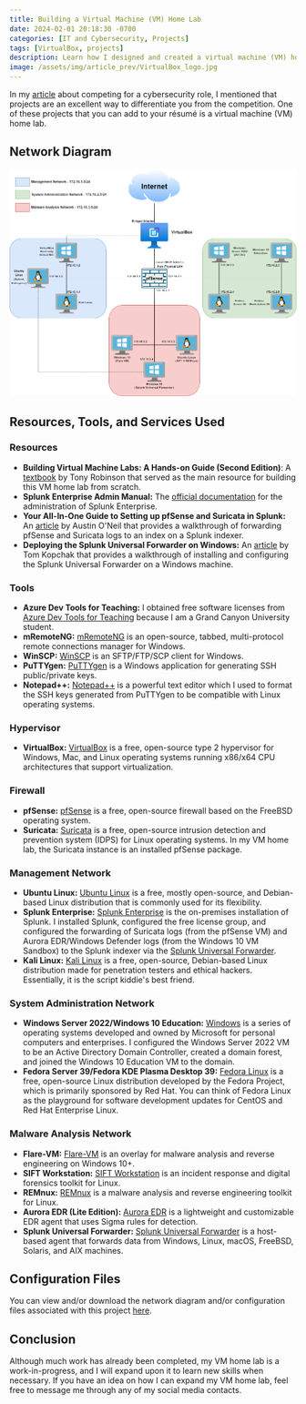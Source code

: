 ```yaml
---
title: Building a Virtual Machine (VM) Home Lab
date: 2024-02-01 20:18:30 -0700
categories: [IT and Cybersecurity, Projects]
tags: [VirtualBox, projects]
description: Learn how I designed and created a virtual machine (VM) home lab in VirtualBox using free resources, tools, and services.
image: /assets/img/article_prev/VirtualBox_logo.jpg
---
```


In my [article](https://christiancarnate.com/posts/Competing-for-a-Cybersecurity-Role/) about competing for a cybersecurity role, I mentioned that projects are an excellent way to differentiate you from the competition. One of these projects that you can add to your résumé is a virtual machine (VM) home lab.

## Network Diagram

![Network diagram.](/assets/img/article_img/VM_HomeLab/VM_HomeLab_NetworkDiagram.png)

## Resources, Tools, and Services Used

### Resources

- **Building Virtual Machine Labs: A Hands-on Guide (Second Edition)**: A [textbook](https://leanpub.com/avatar2) by Tony Robinson that served as the main resource for building this VM home lab from scratch.
- **Splunk Enterprise Admin Manual:** The [official documentation](https://docs.splunk.com/Documentation/Splunk/9.2.2/Admin/Howtousethismanual) for the administration of Splunk Enterprise.
- **Your All-In-One Guide to Setting up pfSense and Suricata in Splunk:** An [article](https://hurricanelabs.com/splunk-tutorials/your-all-in-one-guide-to-setting-up-pfsense-and-suricata-in-splunk/) by Austin O'Neil that provides a walkthrough of forwarding pfSense and Suricata logs to an index on a Splunk indexer.
- **Deploying the Splunk Universal Forwarder on Windows:** An [article](https://hurricanelabs.com/splunk-tutorials/deploying-the-splunk-universal-forwarder-on-windows/) by Tom Kopchak that provides a walkthrough of installing and configuring the Splunk Universal Forwarder on a Windows machine.

### Tools

- **Azure Dev Tools for Teaching:** I obtained free software licenses from [Azure Dev Tools for Teaching](https://azureforeducation.microsoft.com/devtools) because I am a Grand Canyon University student.
- **mRemoteNG:** [mRemoteNG](https://mremoteng.org/) is an open-source, tabbed, multi-protocol remote connections manager for Windows.
- **WinSCP:** [WinSCP](https://winscp.net/eng/index.php) is an SFTP/FTP/SCP client for Windows.
- **PuTTYgen:** [PuTTYgen](https://www.chiark.greenend.org.uk/~sgtatham/putty/latest.html) is a Windows application for generating SSH public/private keys.
- **Notepad++:** [Notepad++](https://notepad-plus-plus.org/) is a powerful text editor which I used to format the SSH keys generated from PuTTYgen to be compatible with Linux operating systems.

### Hypervisor

- **VirtualBox:** [VirtualBox](https://www.virtualbox.org/) is a free, open-source type 2 hypervisor for Windows, Mac, and Linux operating systems running x86/x64 CPU architectures that support virtualization.

### Firewall

- **pfSense:** [pfSense](https://www.pfsense.org/) is a free, open-source firewall based on the FreeBSD operating system.
- **Suricata:** [Suricata](https://suricata.io/) is a free, open-source intrusion detection and prevention system (IDPS) for Linux operating systems. In my VM home lab, the Suricata instance is an installed pfSense package.

### Management Network

- **Ubuntu Linux:** [Ubuntu Linux](https://ubuntu.com/) is a free, mostly open-source, and Debian-based Linux distribution that is commonly used for its flexibility.
- **Splunk Enterprise:** [Splunk Enterprise](https://www.splunk.com/en_us/products/splunk-enterprise.html) is the on-premises installation of Splunk. I installed Splunk, configured the free license group, and configured the forwarding of Suricata logs (from the pfSense VM) and Aurora EDR/Windows Defender logs (from the Windows 10 VM Sandbox) to the Splunk indexer via the [Splunk Universal Forwarder](https://www.splunk.com/en_us/blog/learn/splunk-universal-forwarder.html).
- **Kali Linux:** [Kali Linux](https://www.kali.org/) is a free, open-source, Debian-based Linux distribution made for penetration testers and ethical hackers. Essentially, it is the script kiddie's best friend.

### System Administration Network

- **Windows Server 2022/Windows 10 Education:** [Windows](https://www.microsoft.com/en-us/windows) is a series of operating systems developed and owned by Microsoft for personal computers and enterprises. I configured the Windows Server 2022 VM to be an Active Directory Domain Controller, created a domain forest, and joined the Windows 10 Education VM to the domain.
- **Fedora Server 39/Fedora KDE Plasma Desktop 39:** [Fedora Linux](https://fedoraproject.org/) is a free, open-source Linux distribution developed by the Fedora Project, which is primarily sponsored by Red Hat. You can think of Fedora Linux as the playground for software development updates for CentOS and Red Hat Enterprise Linux.

### Malware Analysis Network

- **Flare-VM:** [Flare-VM](https://github.com/mandiant/flare-vm) is an overlay for malware analysis and reverse engineering on Windows 10+.
- **SIFT Workstation:** [SIFT Workstation](https://www.sans.org/tools/sift-workstation/) is an incident response and digital forensics toolkit for Linux.
- **REMnux:** [REMnux](https://remnux.org/) is a malware analysis and reverse engineering toolkit for Linux.
- **Aurora EDR (Lite Edition):** [Aurora EDR](https://www.nextron-systems.com/aurora/) is a lightweight and customizable EDR agent that uses Sigma rules for detection.
- **Splunk Universal Forwarder:** [Splunk Universal Forwarder](https://www.splunk.com/en_us/blog/learn/splunk-universal-forwarder.html) is a host-based agent that forwards data from Windows, Linux, macOS, FreeBSD, Solaris, and AIX machines.

## Configuration Files

You can view and/or download the network diagram and/or configuration files associated with this project [here](https://github.com/christian-carnate/vm-homelab).

## Conclusion

Although much work has already been completed, my VM home lab is a work-in-progress, and I will expand upon it to learn new skills when necessary. If you have an idea on how I can expand my VM home lab, feel free to message me through any of my social media contacts.
